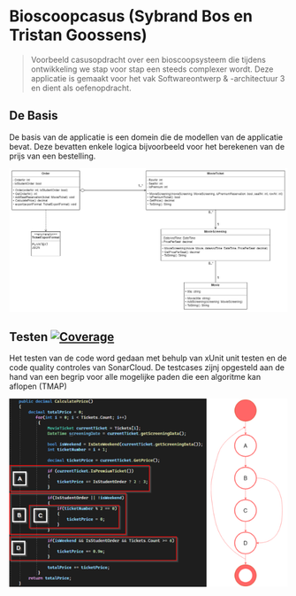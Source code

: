 # Bioscoopcasus (Sybrand Bos en Tristan Goossens)
> Voorbeeld casusopdracht over een bioscoopsysteem die tijdens ontwikkeling we stap voor stap een steeds complexer wordt.
> Deze applicatie is gemaakt voor het vak  Softwareontwerp & -architectuur 3 en dient als oefenopdracht.

## De Basis
De basis van de applicatie is een domein die de modellen van de applicatie bevat. Deze bevatten enkele logica bijvoorbeeld voor het berekenen van de prijs van een bestelling.

![Basis Ontwerp Bioscoop](SOA3Bioscoop.Docs/assets/UML-basisontwerp-bioscoop.png)

## Testen [![Coverage](https://sonarcloud.io/api/project_badges/measure?project=B1naryB0ys_SOA3_Bioscoop&metric=coverage)](https://sonarcloud.io/summary/new_code?id=B1naryB0ys_SOA3_Bioscoop)
Het testen van de code word gedaan met behulp van xUnit unit testen en de code quality controles van SonarCloud. De testcases zijnj opgesteld aan de hand van een begrip voor alle mogelijke paden die een algoritme kan aflopen (TMAP)

![Testcases Bioscoop](SOA3Bioscoop.Docs/assets/testcases.png)